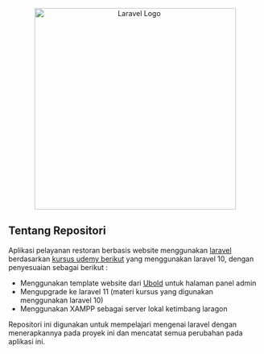 <p align="center"><a href="https://laravel.com" target="_blank"><img src="https://raw.githubusercontent.com/laravel/art/master/logo-lockup/5%20SVG/2%20CMYK/1%20Full%20Color/laravel-logolockup-cmyk-red.svg" width="400" alt="Laravel Logo"></a></p>

## Tentang Repositori

Aplikasi pelayanan restoran berbasis website menggunakan [laravel](https://laravel.com) berdasarkan [kursus udemy berikut](https://www.udemy.com/course/build-complete-laravel-restaurant-and-food-ordering-ecommerce-system/) yang menggunakan laravel 10, dengan penyesuaian sebagai berikut :

- Menggunakan template website dari [Ubold](https://coderthemes.com/ubold/) untuk halaman panel admin
- Mengupgrade ke laravel 11 (materi kursus yang digunakan menggunakan laravel 10)
- Menggunakan XAMPP sebagai server lokal ketimbang laragon

Repositori ini digunakan untuk mempelajari mengenai laravel dengan menerapkannya pada proyek ini dan mencatat semua perubahan pada aplikasi ini.
